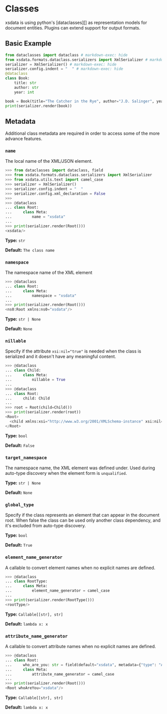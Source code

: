 # Classes

xsdata is using python's [dataclasses][] as representation models for document entities.
Plugins can extend support for output formats.

## Basic Example

```python exec="true" source="above" result="xml"
from dataclasses import dataclass # markdown-exec: hide
from xsdata.formats.dataclass.serializers import XmlSerializer # markdown-exec: hide
serializer = XmlSerializer() # markdown-exec: hide
serializer.config.indent = "  " # markdown-exec: hide
@dataclass
class Book:
    title: str
    author: str
    year: int

book = Book(title="The Catcher in the Rye", author="J.D. Salinger", year=1951)
print(serializer.render(book))
```

## Metadata

Additional class metadata are required in order to access some of the more advance
features.

### `name`

The local name of the XML/JSON element.

```python show_lines="8:"
>>> from dataclasses import dataclass, field
>>> from xsdata.formats.dataclass.serializers import XmlSerializer
>>> from xsdata.utils.text import camel_case
>>> serializer = XmlSerializer()
>>> serializer.config.indent = "  "
>>> serializer.config.xml_declaration = False
>>>
>>> @dataclass
... class Root:
...     class Meta:
...         name = "xsdata"
...
>>> print(serializer.render(Root()))
<xsdata/>

```

**Type:** `str`

**Default:** `The class name`

### `namespace`

The namespace name of the XML element

```python
>>> @dataclass
... class Root:
...     class Meta:
...         namespace = "xsdata"
...
>>> print(serializer.render(Root()))
<ns0:Root xmlns:ns0="xsdata"/>

```

**Type:** `str | None`

**Default:** `None`

### `nillable`

Specify if the attribute `xsi:nil="true"` is needed when the class is serialized and it
doesn't have any meaningful content.

```python
>>> @dataclass
... class Child:
...     class Meta:
...         nillable = True
...
>>> @dataclass
... class Root:
...     child: Child
...
>>> root = Root(child=Child())
>>> print(serializer.render(root))
<Root>
  <child xmlns:xsi="http://www.w3.org/2001/XMLSchema-instance" xsi:nil="true"/>
</Root>

```

**Type:** `bool`

**Default:** `False`

### `target_namespace`

The namespace name, the XML element was defined under. Used during auto-type discovery
when the element form is `unqualified`.

**Type:** `str | None`

**Default:** `None`

### `global_type`

Specify if the class represents an element that can appear in the document root. When
false the class can be used only another class dependency, and it's excluded from
auto-type discovery.

**Type:** `bool`

**Default:** `True`

### `element_name_generator`

A callable to convert element names when no explicit names are defined.

```python
>>> @dataclass
... class RootType:
...     class Meta:
...         element_name_generator = camel_case
...
>>> print(serializer.render(RootType()))
<rootType/>

```

**Type:** `Callable[[str], str]`

**Default:** `lambda x: x`

### `attribute_name_generator`

A callable to convert attribute names when no explicit names are defined.

```python
>>> @dataclass
... class Root:
...     who_are_you: str = field(default="xsdata", metadata={"type": "Attribute"})
...     class Meta:
...         attribute_name_generator = camel_case
...
>>> print(serializer.render(Root()))
<Root whoAreYou="xsdata"/>

```

**Type:** `Callable[[str], str]`

**Default:** `lambda x: x`
